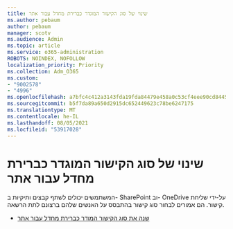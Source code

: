 ```yaml
---
title: שינוי של סוג הקישור המוגדר כברירת מחדל עבור אתר
ms.author: pebaum
author: pebaum
manager: scotv
ms.audience: Admin
ms.topic: article
ms.service: o365-administration
ROBOTS: NOINDEX, NOFOLLOW
localization_priority: Priority
ms.collection: Adm_O365
ms.custom:
- "9002578"
- "4996"
ms.openlocfilehash: a7bfc4c412a3143fda19fda84479e458a0c53cf4eee90cd84456e83eed860dd2
ms.sourcegitcommit: b5f7da89a650d2915dc652449623c78be6247175
ms.translationtype: MT
ms.contentlocale: he-IL
ms.lasthandoff: 08/05/2021
ms.locfileid: "53917028"
---
```

# <a name="change-the-default-link-type-for-a-site"></a>שינוי של סוג הקישור המוגדר כברירת מחדל עבור אתר

המשתמשים יכולים לשתף קבצים ותיקיות ב- SharePoint וב- OneDrive על-ידי שליחת קישור. הם אמורים לבחור סוג קישור בהתבסס על האנשים שלהם ברצונם לתת הרשאה.

- [שנה את סוג הקישור המודר כברירת מחדל עבור אתר](https://docs.microsoft.com/sharepoint/change-default-sharing-link)
